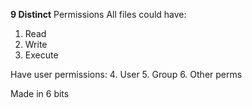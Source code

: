 **9 Distinct** Permissions
All files could have:
1. Read
2. Write
3. Execute

Have user permissions:
4. User
5. Group
6. Other perms

Made in 6 bits